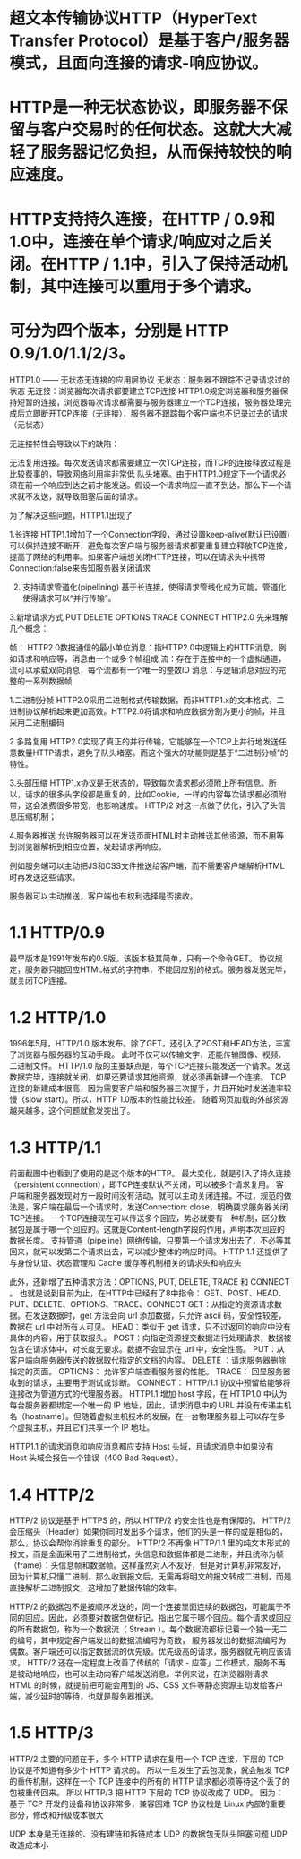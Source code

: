 # 超文本传输协议HTTP（HyperText Transfer Protocol）是基于客户/服务器模式，且面向连接的请求-响应协议。

# HTTP是一种无状态协议，即服务器不保留与客户交易时的任何状态。这就大大减轻了服务器记忆负担，从而保持较快的响应速度。
# HTTP支持持久连接，在HTTP / 0.9和1.0中，连接在单个请求/响应对之后关闭。在HTTP / 1.1中，引入了保持活动机制，其中连接可以重用于多个请求。
# 可分为四个版本，分别是 HTTP 0.9/1.0/1.1/2/3。

HTTP1.0 —— 无状态无连接的应用层协议
无状态：服务器不跟踪不记录请求过的状态
无连接：浏览器每次请求都要建立TCP连接
HTTP1.0规定浏览器和服务器保持短暂的连接，浏览器每次请求都需要与服务器建立一个TCP连接，服务器处理完成后立即断开TCP连接（无连接），服务器不跟踪每个客户端也不记录过去的请求（无状态）

无连接特性会导致以下的缺陷：

无法复用连接。每次发送请求都需要建立一次TCP连接，而TCP的连接释放过程是比较费事的，导致网络利用率非常低
队头堵塞。由于HTTP1.0规定下一个请求必须在前一个响应到达之前才能发送。假设一个请求响应一直不到达，那么下一个请求就不发送，就导致阻塞后面的请求。

为了解决这些问题，HTTP1.1出现了

1.长连接
HTTP1.1增加了一个Connection字段，通过设置keep-alive(默认已设置)可以保持连接不断开，避免每次客户端与服务器请求都要重复建立释放TCP连接，提高了网络的利用率。如果客户端想关闭HTTP连接，可以在请求头中携带Connection:false来告知服务器关闭请求

2. 支持请求管道化(pipelining)
基于长连接，使得请求管线化成为可能。管道化使得请求可以“并行传输”。

3.新增请求方式
PUT
DELETE
OPTIONS
TRACE
CONNECT
HTTP2.0
先来理解几个概念：

帧： HTTP2.0数据通信的最小单位消息：指HTTP2.0中逻辑上的HTTP消息。例如请求和响应等，消息由一个或多个帧组成
流：存在于连接中的一个虚拟通道，流可以承载双向消息，每个流都有一个唯一的整数ID
消息：与逻辑消息对应的完整的一系列数据帧

1.二进制分帧
HTTP2.0采用二进制格式传输数据，而非HTTP1.x的文本格式，二进制协议解析起来更加高效。HTTP2.0将请求和响应数据分割为更小的帧，并且采用二进制编码

2.多路复用
HTTP2.0实现了真正的并行传输，它能够在一个TCP上并行地发送任意数量HTTP请求，避免了队头堵塞。而这个强大的功能则是基于“二进制分帧”的特性。

3.头部压缩
HTTP1.x协议是无状态的，导致每次请求都必须附上所有信息。所以，请求的很多头字段都是重复的，比如Cookie，一样的内容每次请求都必须附带，这会浪费很多带宽，也影响速度。
HTTP/2 对这一点做了优化，引入了头信息压缩机制；

4.服务器推送
允许服务器可以在发送页面HTML时主动推送其他资源，而不用等到浏览器解析到相应位置，发起请求再响应。

例如服务端可以主动把JS和CSS文件推送给客户端，而不需要客户端解析HTML时再发送这些请求。

服务器可以主动推送，客户端也有权利选择是否接收。

# 1.1 HTTP/0.9
最早版本是1991年发布的0.9版。该版本极其简单，只有一个命令GET。
协议规定，服务器只能回应HTML格式的字符串，不能回应别的格式。服务器发送完毕，就关闭TCP连接。

# 1.2 HTTP/1.0
1996年5月，HTTP/1.0 版本发布。除了GET，还引入了POST和HEAD方法，丰富了浏览器与服务器的互动手段。
此时不仅可以传输文字，还能传输图像、视频、二进制文件。
HTTP/1.0 版的主要缺点是，每个TCP连接只能发送一个请求。发送数据完毕，连接就关闭，如果还要请求其他资源，就必须再新建一个连接。
TCP连接的新建成本很高，因为需要客户端和服务器三次握手，并且开始时发送速率较慢（slow start）。所以，HTTP 1.0版本的性能比较差。
随着网页加载的外部资源越来越多，这个问题就愈发突出了。

# 1.3 HTTP/1.1
前面截图中也看到了使用的是这个版本的HTTP。 最大变化，就是引入了持久连接（persistent connection），即TCP连接默认不关闭，可以被多个请求复用。
客户端和服务器发现对方一段时间没有活动，就可以主动关闭连接。不过，规范的做法是，客户端在最后一个请求时，发送Connection: close，明确要求服务器关闭TCP连接。
一个TCP连接现在可以传送多个回应，势必就要有一种机制，区分数据包是属于哪一个回应的。这就是Content-length字段的作用，声明本次回应的数据长度。
支持管道（pipeline）网络传输，只要第一个请求发出去了，不必等其回来，就可以发第二个请求出去，可以减少整体的响应时间。
HTTP 1.1 还提供了与身份认证、状态管理和 Cache 缓存等机制相关的请求头和响应头

此外，还新增了五种请求方法：OPTIONS, PUT, DELETE, TRACE 和 CONNECT 。
也就是说到目前为止，在HTTP中已经有了8中指令：
GET、POST、HEAD、PUT、DELETE、OPTIONS、TRACE、CONNECT
GET：从指定的资源请求数据。在发送数据时，get 方法会向 url 添加数据，只允许 ascii 码，安全性较差，数据在 url 中对所有人可见。
HEAD：类似于 get 请求，只不过返回的响应中没有具体的内容，用于获取报头。
POST：向指定资源提交数据进行处理请求，数据被包含在请求体中，对长度无要求。数据不会显示在 url 中，安全性高。
PUT：从客户端向服务器传送的数据取代指定的文档的内容。
DELETE ：请求服务器删除指定的页面。
OPTIONS： 允许客户端查看服务器的性能。
TRACE： 回显服务器收到的请求，主要用于测试或诊断。
CONNECT： HTTP/1.1 协议中预留给能够将连接改为管道方式的代理服务器。
HTTP1.1 增加 host 字段，在 HTTP1.0 中认为每台服务器都绑定一个唯一的 IP 地址，因此，请求消息中的 URL 并没有传递主机名（hostname）。但随着虚拟主机技术的发展，在一台物理服务器上可以存在多个虚拟主机，并且它们共享一个 IP 地址。

HTTP1.1 的请求消息和响应消息都应支持 Host 头域，且请求消息中如果没有 Host 头域会报告一个错误（400 Bad Request）。

# 1.4 HTTP/2
HTTP/2 协议是基于 HTTPS 的，所以 HTTP/2 的安全性也是有保障的。
HTTP/2 会压缩头（Header）如果你同时发出多个请求，他们的头是一样的或是相似的，那么，协议会帮你消除重复的部分。
HTTP/2 不再像 HTTP/1.1 里的纯文本形式的报文，而是全面采用了二进制格式，头信息和数据体都是二进制，并且统称为帧（frame）：头信息帧和数据帧。这样虽然对人不友好，但是对计算机非常友好，因为计算机只懂二进制，那么收到报文后，无需再将明文的报文转成二进制，而是直接解析二进制报文，这增加了数据传输的效率。

HTTP/2 的数据包不是按顺序发送的，同一个连接里面连续的数据包，可能属于不同的回应。因此，必须要对数据包做标记，指出它属于哪个回应。每个请求或回应的所有数据包，称为一个数据流（ Stream ）。每个数据流都标记着一个独一无二的编号，其中规定客户端发出的数据流编号为奇数， 服务器发出的数据流编号为偶数。客户端还可以指定数据流的优先级。优先级高的请求，服务器就先响应该请求。
HTTP/2 还在一定程度上改善了传统的「请求 - 应答」工作模式，服务不再是被动地响应，也可以主动向客户端发送消息。举例来说，在浏览器刚请求 HTML 的时候，就提前把可能会用到的 JS、CSS 文件等静态资源主动发给客户端，减少延时的等待，也就是服务器推送。

# 1.5 HTTP/3
HTTP/2 主要的问题在于，多个 HTTP 请求在复用一个 TCP 连接，下层的 TCP 协议是不知道有多少个 HTTP 请求的。
所以一旦发生了丢包现象，就会触发 TCP 的重传机制，这样在一个 TCP 连接中的所有的 HTTP 请求都必须等待这个丢了的包被重传回来。
所以 HTTP/3 把 HTTP 下层的 TCP 协议改成了 UDP。
因为：
基于 TCP 开发的设备和协议非常多，兼容困难
TCP 协议栈是 Linux 内部的重要部分，修改和升级成本很大

UDP 本身是无连接的、没有建链和拆链成本
UDP 的数据包无队头阻塞问题
UDP 改造成本小



